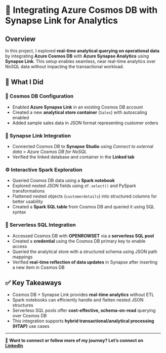 # 🔗 Integrating Azure Cosmos DB with Synapse Link for Analytics

## Overview

In this project, I explored **real-time analytical querying on operational data** by integrating **Azure Cosmos DB** with **Azure Synapse Analytics** using **Synapse Link**. This setup enables seamless, near real-time analytics over NoSQL data without impacting the transactional workload.

## 🧠 What I Did

### 🧾 Cosmos DB Configuration
- Enabled **Azure Synapse Link** in an existing Cosmos DB account
- Created a new **analytical store container** (`Sales`) with autoscaling enabled
- Added sample sales data in JSON format representing customer orders

### 🔗 Synapse Link Integration
- Connected Cosmos DB to **Synapse Studio** using *Connect to external data* > *Azure Cosmos DB for NoSQL*
- Verified the linked database and container in the **Linked tab**

### ⚙️ Interactive Spark Exploration
- Queried Cosmos DB data using a **Spark notebook**  
- Explored nested JSON fields using `df.select()` and PySpark transformations
- Flattened nested objects (`customerdetails`) into structured columns for better usability
- Created a **Spark SQL table** from Cosmos DB and queried it using SQL syntax

### 🧪 Serverless SQL Integration
- Accessed Cosmos DB with **OPENROWSET** via a **serverless SQL pool**
- Created a **credential** using the Cosmos DB primary key to enable access
- Queried the analytical store with a structured schema using JSON path mappings
- Verified **real-time reflection of data updates** in Synapse after inserting a new item in Cosmos DB

## ✅ Key Takeaways

- Cosmos DB + Synapse Link provides **real-time analytics** without ETL
- Spark notebooks can efficiently handle and flatten nested JSON structures
- Serverless SQL pools offer **cost-effective, schema-on-read** querying over Cosmos DB
- This integration supports **hybrid transactional/analytical processing (HTAP)** use cases

---

🔗 **Want to connect or follow more of my journey? Let’s connect on [LinkedIn](https://www.linkedin.com/in/eyilan/)**  

